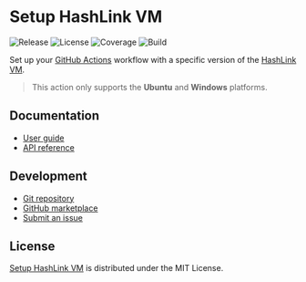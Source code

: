 # Setup HashLink VM
![Release](https://badgen.net/badge/action/v1.0.0/blue) ![License](https://badgen.net/badge/license/MIT/blue) ![Coverage](https://badgen.net/coveralls/c/github/cedx/setup-hashlink/main) ![Build](https://badgen.net/github/checks/cedx/setup-hashlink/main)

Set up your [GitHub Actions](https://docs.github.com/en/actions) workflow with a specific version of the [HashLink VM](https://hashlink.haxe.org).

> This action only supports the **Ubuntu** and **Windows** platforms.  

## Documentation
- [User guide](https://cedx.github.io/setup-hashlink)
- [API reference](https://cedx.github.io/setup-hashlink/api)

## Development
- [Git repository](https://github.com/cedx/setup-hashlink)
- [GitHub marketplace](https://github.com/marketplace/actions/setup-hashlink-vm)
- [Submit an issue](https://github.com/cedx/setup-hashlink/issues)

## License
[Setup HashLink VM](https://cedx.github.io/setup-hashlink) is distributed under the MIT License.
